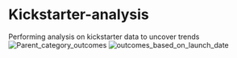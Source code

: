 # Kickstarter-analysis
Performing analysis on kickstarter data to uncover trends
![Parent_category_outcomes](https://user-images.githubusercontent.com/111800568/187286256-fb59f6eb-ceb9-47d9-9b96-183127bbfeda.png)
![outcomes_based_on_launch_date](https://user-images.githubusercontent.com/111800568/187286433-f85c219d-21a2-40d4-ad93-c18646a954aa.png)
